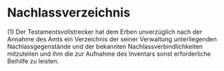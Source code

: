 # Nachlassverzeichnis

(1) Der Testamentsvollstrecker hat dem Erben unverzüglich nach der Annahme des Amts ein Verzeichnis der seiner Verwaltung unterliegenden Nachlassgegenstände und der bekannten Nachlassverbindlichkeiten mitzuteilen und ihm die zur Aufnahme des Inventars sonst erforderliche Beihilfe zu leisten.